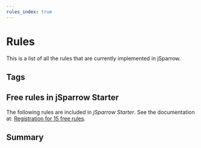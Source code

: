 ```yaml
---
rules_index: true
---
```


# Rules

This is a list of all the rules that are currently implemented in jSparrow.

## Tags

<TagListShort />

## Free rules  in jSparrow Starter

The following rules are included in *jSparrow Starter*. 
See the documentation at: [Registration for 15 free rules](/eclipse/jsparrow-starter-registration.html).

<freeRules />

## Summary

<rules />
